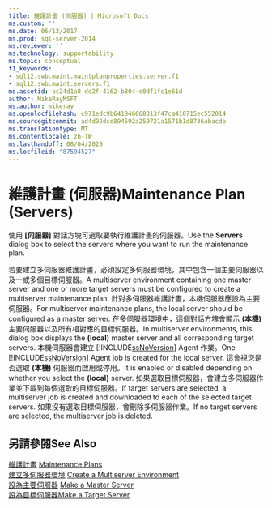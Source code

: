 ```yaml
---
title: 維護計畫 (伺服器) | Microsoft Docs
ms.custom: ''
ms.date: 06/13/2017
ms.prod: sql-server-2014
ms.reviewer: ''
ms.technology: supportability
ms.topic: conceptual
f1_keywords:
- sql12.swb.maint.maintplanproperties.server.f1
- sql12.swb.maint.servers.f1
ms.assetid: ac24d1a8-dd2f-4162-b804-c0df1fc1e61d
author: MikeRayMSFT
ms.author: mikeray
ms.openlocfilehash: c971edc9b641846068313f47ca410715ec552014
ms.sourcegitcommit: ad4d92dce894592a259721a1571b1d8736abacdb
ms.translationtype: MT
ms.contentlocale: zh-TW
ms.lasthandoff: 08/04/2020
ms.locfileid: "87594527"
---
```

# <a name="maintenance-plan-servers"></a><span data-ttu-id="19dce-102">維護計畫 (伺服器)</span><span class="sxs-lookup"><span data-stu-id="19dce-102">Maintenance Plan (Servers)</span></span>
  <span data-ttu-id="19dce-103">使用 **[伺服器]** 對話方塊可選取要執行維護計畫的伺服器。</span><span class="sxs-lookup"><span data-stu-id="19dce-103">Use the **Servers** dialog box to select the servers where you want to run the maintenance plan.</span></span>  
  
 <span data-ttu-id="19dce-104">若要建立多伺服器維護計畫，必須設定多伺服器環境，其中包含一個主要伺服器以及一或多個目標伺服器。</span><span class="sxs-lookup"><span data-stu-id="19dce-104">A multiserver environment containing one master server and one or more target servers must be configured to create a multiserver maintenance plan.</span></span> <span data-ttu-id="19dce-105">針對多伺服器維護計畫，本機伺服器應設為主要伺服器。</span><span class="sxs-lookup"><span data-stu-id="19dce-105">For multiserver maintenance plans, the local server should be configured as a master server.</span></span> <span data-ttu-id="19dce-106">在多伺服器環境中，這個對話方塊會顯示 **(本機)** 主要伺服器以及所有相對應的目標伺服器。</span><span class="sxs-lookup"><span data-stu-id="19dce-106">In multiserver environments, this dialog box displays the **(local)** master server and all corresponding target servers.</span></span> <span data-ttu-id="19dce-107">本機伺服器會建立 [!INCLUDE[ssNoVersion](../../includes/ssnoversion-md.md)] Agent 作業。</span><span class="sxs-lookup"><span data-stu-id="19dce-107">One [!INCLUDE[ssNoVersion](../../includes/ssnoversion-md.md)] Agent job is created for the local server.</span></span> <span data-ttu-id="19dce-108">這會視您是否選取 **(本機)** 伺服器而啟用或停用。</span><span class="sxs-lookup"><span data-stu-id="19dce-108">It is enabled or disabled depending on whether you select the **(local)** server.</span></span> <span data-ttu-id="19dce-109">如果選取目標伺服器，會建立多伺服器作業並下載到每個選取的目標伺服器。</span><span class="sxs-lookup"><span data-stu-id="19dce-109">If target servers are selected, a multiserver job is created and downloaded to each of the selected target servers.</span></span> <span data-ttu-id="19dce-110">如果沒有選取目標伺服器，會刪除多伺服器作業。</span><span class="sxs-lookup"><span data-stu-id="19dce-110">If no target servers are selected, the multiserver job is deleted.</span></span>  
  
## <a name="see-also"></a><span data-ttu-id="19dce-111">另請參閱</span><span class="sxs-lookup"><span data-stu-id="19dce-111">See Also</span></span>  
 <span data-ttu-id="19dce-112">[維護計畫](maintenance-plans.md) </span><span class="sxs-lookup"><span data-stu-id="19dce-112">[Maintenance Plans](maintenance-plans.md) </span></span>  
 <span data-ttu-id="19dce-113">[建立多伺服器環境](../../ssms/agent/create-a-multiserver-environment.md) </span><span class="sxs-lookup"><span data-stu-id="19dce-113">[Create a Multiserver Environment](../../ssms/agent/create-a-multiserver-environment.md) </span></span>  
 <span data-ttu-id="19dce-114">[設為主要伺服器](../../ssms/agent/make-a-master-server.md) </span><span class="sxs-lookup"><span data-stu-id="19dce-114">[Make a Master Server](../../ssms/agent/make-a-master-server.md) </span></span>  
 [<span data-ttu-id="19dce-115">設為目標伺服器</span><span class="sxs-lookup"><span data-stu-id="19dce-115">Make a Target Server</span></span>](../../ssms/agent/make-a-target-server.md)  
  
  
